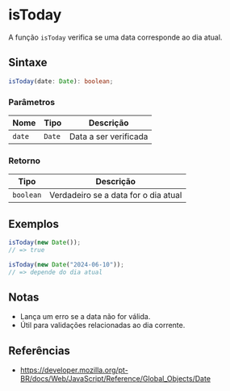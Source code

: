# isToday

A função `isToday` verifica se uma data corresponde ao dia atual.

## Sintaxe

```typescript
isToday(date: Date): boolean;
```

### Parâmetros

| Nome    | Tipo     | Descrição                  |
| ------- | -------- | -------------------------- |
| `date`  | `Date`   | Data a ser verificada      |

### Retorno

| Tipo       | Descrição                                 |
| ---------- | ----------------------------------------- |
| `boolean`  | Verdadeiro se a data for o dia atual       |

## Exemplos

```typescript
isToday(new Date());
// => true

isToday(new Date("2024-06-10"));
// => depende do dia atual
```

## Notas

* Lança um erro se a data não for válida.
* Útil para validações relacionadas ao dia corrente.

## Referências

* https://developer.mozilla.org/pt-BR/docs/Web/JavaScript/Reference/Global_Objects/Date
